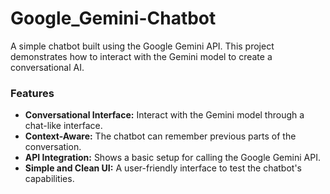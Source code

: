 # Google_Gemini-Chatbot
A simple chatbot built using the Google Gemini API. This project demonstrates how to interact with the Gemini model to create a conversational AI.
### Features

-   **Conversational Interface:** Interact with the Gemini model through a chat-like interface.
-   **Context-Aware:** The chatbot can remember previous parts of the conversation.
-   **API Integration:** Shows a basic setup for calling the Google Gemini API.
-   **Simple and Clean UI:** A user-friendly interface to test the chatbot's capabilities.
